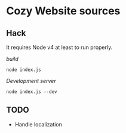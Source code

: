 # Cozy Website sources

## Hack

It requires Node v4 at least to run properly.

*build*

```
node index.js
```

*Development server*

```
node index.js --dev
```


## TODO

* Handle localization
